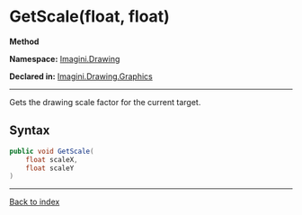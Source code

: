 # GetScale(float, float)

**Method**

**Namespace:** [Imagini.Drawing](Imagini.Drawing.md)

**Declared in:** [Imagini.Drawing.Graphics](Imagini.Drawing.Graphics.md)

------



Gets the drawing scale factor for the current target.


## Syntax

```csharp
public void GetScale(
	float scaleX,
	float scaleY
)
```

------

[Back to index](index.md)